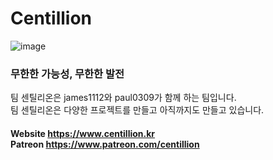 # Centillion
![image](https://user-images.githubusercontent.com/79844149/164980248-2fe85bb3-12d2-42b7-af75-a519b50900c3.png)
### 무한한 가능성, 무한한 발전
팀 센틸리온은 james1112와 paul0309가 함께 하는 팀입니다.<br />
팀 센틸리온은 다양한 프로젝트를 만들고 아직까지도 만들고 있습니다.

#### Website https://www.centillion.kr <br/> Patreon https://www.patreon.com/centillion
